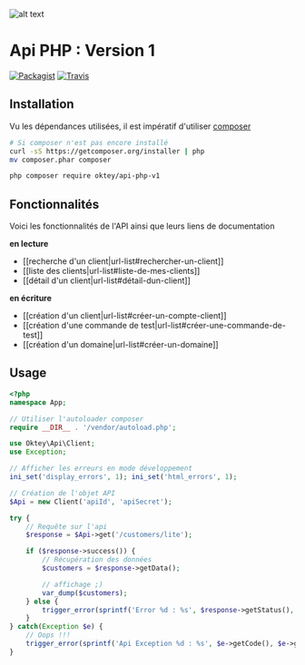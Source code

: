![alt text](https://www.oktey.com/assets/img/svg/logo-oktey.svg "Oktey")
# Api PHP : Version 1

[![Packagist](https://img.shields.io/packagist/v/oktey/api-php-v1.svg?style=flat-square)](https://packagist.org/packages/oktey/api-php-v1) [![Travis](https://img.shields.io/travis/rust-lang/rust.svg?style=flat-square)](https://travis-ci.org/Oktey/api-php-v1)


## Installation
Vu les dépendances utilisées, il est impératif d'utiliser [composer](https://getcomposer.org/)
```bash
# Si composer n'est pas encore installé
curl -sS https://getcomposer.org/installer | php
mv composer.phar composer

php composer require oktey/api-php-v1
```

## Fonctionnalités
Voici les fonctionnalités de l'API ainsi que leurs liens de documentation

**en lecture**
* [[recherche d'un client|url-list#rechercher-un-client]]
* [[liste des clients|url-list#liste-de-mes-clients]]
* [[détail d'un client|url-list#détail-dun-client]]

**en écriture**
* [[création d'un client|url-list#créer-un-compte-client]]
* [[création d'une commande de test|url-list#créer-une-commande-de-test]]
* [[création d'un domaine|url-list#créer-un-domaine]]


## Usage
```php
<?php
namespace App;

// Utiliser l'autoloader composer
require __DIR__ . '/vendor/autoload.php';

use Oktey\Api\Client;
use Exception;

// Afficher les erreurs en mode développement
ini_set('display_errors', 1); ini_set('html_errors', 1);

// Création de l'objet API
$Api = new Client('apiId', 'apiSecret');

try {
    // Requête sur l'api
    $response = $Api->get('/customers/lite');

    if ($response->success()) {
        // Récupération des données
        $customers = $response->getData();

        // affichage ;)
        var_dump($customers);
    } else {
        trigger_error(sprintf('Error %d : %s', $response->getStatus(), $response->getMessageError()), E_USER_WARNING);
    }
} catch(Exception $e) {
    // Oops !!!
    trigger_error(sprintf('Api Exception %d : %s', $e->getCode(), $e->getMessage()), E_USER_WARNING);
}
```

